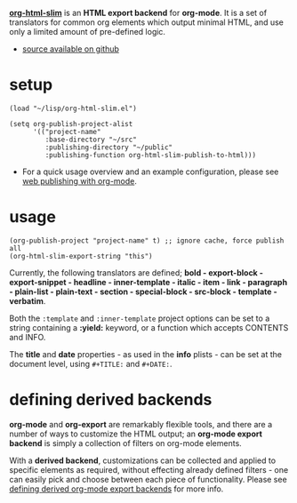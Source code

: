 **[org-html-slim](http://manifold.io/project/org-html-slim)** is an **HTML export backend** for **org-mode**. It is a set of translators for common org elements which output minimal HTML, and use only a limited amount of pre-defined logic.

-   [source available on github](https://github.com/elolaszlo/org-html-slim)

# setup

    (load "~/lisp/org-html-slim.el")

    (setq org-publish-project-alist
          '(("project-name"
             :base-directory "~/src"
             :publishing-directory "~/public"
             :publishing-function org-html-slim-publish-to-html)))

-   For a quick usage overview and an example configuration, please see [web publishing with org-mode](http://manifold.io/blog/web-publishing-with-org-mode).

# usage


    (org-publish-project "project-name" t) ;; ignore cache, force publish all
    (org-html-slim-export-string "this")

Currently, the following translators are defined; **bold - export-block - export-snippet - headline - inner-template - italic - item - link - paragraph - plain-list - plain-text - section - special-block - src-block - template - verbatim**.

Both the `:template` and `:inner-template` project options can be set to a string containing a **:yield:** keyword, or a function which accepts CONTENTS and INFO.

The **title** and **date** properties - as used in the **info** plists - can be set at the document level, using `#+TITLE:` and `#+DATE:`.

# defining derived backends

**org-mode** and **org-export** are remarkably flexible tools, and there are a number of ways to customize the HTML output; an **org-mode export backend** is simply a collection of filters on org-mode elements.

With a **derived backend**, customizations can be collected and applied to specific elements as required, without effecting already defined filters - one can easily pick and choose between each piece of functionality. Please see [defining derived org-mode export backends](http://manifold.io/blog/defining-a-derived-backend) for more info.
